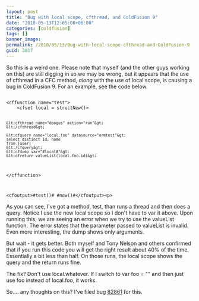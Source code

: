 ```yaml
---
layout: post
title: "Bug with local scope, cfthread, and ColdFusion 9"
date: "2010-05-13T12:05:00+06:00"
categories: [coldfusion]
tags: []
banner_image: 
permalink: /2010/05/13/Bug-with-local-scope-cfthread-and-ColdFusion-9
guid: 3817
---
```


So this is a weird one. Please note that myself (and the other guys working on this) are still digging in so we may be wrong, but it appears that the use of cfthread in a CFC method, <i>along</i> with the use of local scope, is causing a bug in ColdFusion 9. For an example, see the code below.

<p>
<!--more-->
<code>
&lt;cffunction name="test"&gt;
	&lt;cfset local = structNew()&gt;

	&lt;cfthread name="doogus" action="run"&gt;
	&lt;/cfthread&gt;
	
	&lt;cfquery name="local.foo" datasource="ormtest"&gt;
	select distinct id, name
	from [user]
	&lt;/cfquery&gt;
	&lt;cfdump var="#local#"&gt;
	&lt;cfreturn valueList(local.foo.id)&gt;
&lt;/cffunction&gt;

&lt;cfoutput&gt;#test()# #now()#&lt;/cfoutput&gt;&lt;p&gt;
</code>

<p>

As you can see, I've got a method, test, than runs a thread and then does a query. Notice I use the new local scope so I don't have to var it above. Upon running this, we are seeing an error when we try to use the valueList function. The error states that the parameter passed to valueList is invalid. Even more interesting, the dump shows only arguments. 

<p>

But wait - it gets better. Both myself and Tony Nelson and others confirmed that if you run this code you will get the right result about 40% of the time. Essentially a bit less than half. On those runs, the local scope shows the query and the return runs fine. 

<p>

The fix? Don't use local.whatever. If I switch to var foo = "" and then just use foo instead of local.foo, it works.

<p>

So.... any thoughts on this? I've filed bug <a href="http://cfbugs.adobe.com/cfbugreport/flexbugui/cfbugtracker/main.html#bugId=82861">82861</a> for this.